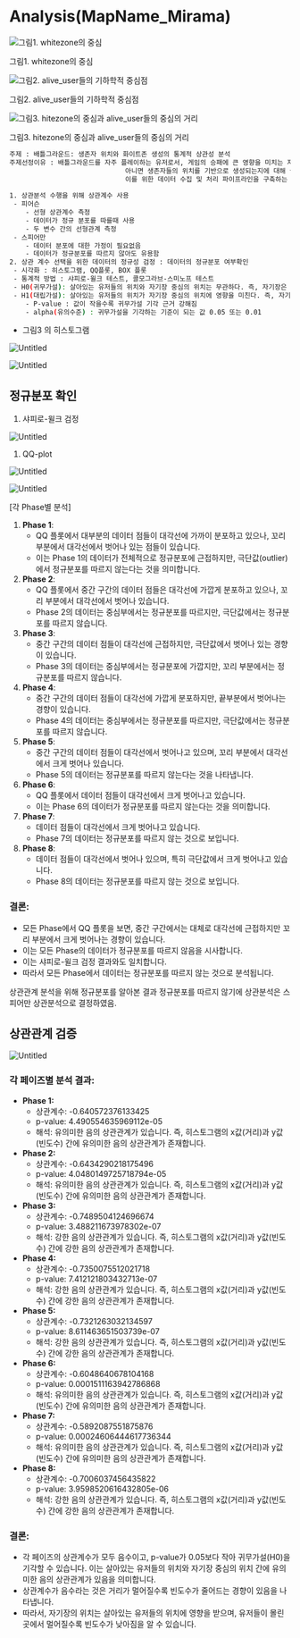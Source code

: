 # Analysis(MapName_Mirama)

![그림1. whitezone의 중심](images/Untitled.png)

그림1. whitezone의 중심

![그림2. alive_user들의 기하학적 중심점](images/Untitled%201.png)

그림2. alive_user들의 기하학적 중심점

![그림3. hitezone의 중심과 alive_user들의 중심의 거리](images/Untitled%202.png)

그림3. hitezone의 중심과 alive_user들의 중심의 거리

```bash
주제 : 배틀그라운드: 생존자 위치와 화이트존 생성의 통계적 상관성 분석
주제선정이유 : 배틀그라운드를 자주 플레이하는 유저로서, 게임의 승패에 큰 영향을 미치는 자기장(세이프티존)의 위치가 무작위로 생성되는지, 
							 아니면 생존자들의 위치를 기반으로 생성되는지에 대해 궁금증이 생겼습니다. 이러한 의문을 해결하기 위해 데이터 분석을 통해 자기장 생성 규칙을 검증하고, 
							 이를 위한 데이터 수집 및 처리 파이프라인을 구축하는 것을 주제로 선정하게 되었습니다.
	
1. 상관분석 수행을 위해 상관계수 사용
 - 피어슨
	- 선형 상관계수 측정
	- 데이터가 정규 분포를 따를때 사용
	- 두 변수 간의 선형관계 측정
 - 스피어만
	- 데이터 분포에 대한 가정이 필요없음
	- 데이터가 정규분포를 따르지 않아도 유용함
2. 상관 계수 선택을 위한 데이터의 정규성 검정 : 데이터의 정규분포 여부확인
 - 시각화 : 히스토그램, QQ플롯, BOX 플롯
 - 통계적 방법 : 샤피로-윌크 테스트, 콜모그라브-스미노프 테스트
 - H0(귀무가설): 살아있는 유저들의 위치와 자기장 중심의 위치는 무관하다. 즉, 자기장은 무작위로 잡힌다.
 - H1(대립가설): 살아있는 유저들의 위치가 자기장 중심의 위치에 영향을 미친다. 즉, 자기장은 살아있는 유저들의 위치를 고려하여 잡힌다.
	- P-value : 값이 작을수록 귀무가설 기각 근거 강해짐
	- alpha(유의수준) : 귀무가설을 기각하는 기준이 되는 값 0.05 또는 0.01
```

- 그림3 의 히스토그램

![Untitled](images/Untitled%203.png)

![Untitled](images/Untitled%204.png)

## 정규분포 확인

1. 샤피로-윌크 검정

![Untitled](images/Untitled%205.png)

1. QQ-plot

![Untitled](images/Untitled%206.png)

![Untitled](images/Untitled%207.png)

[각 Phase별 분석]

1. **Phase 1**:
    - QQ 플롯에서 대부분의 데이터 점들이 대각선에 가까이 분포하고 있으나, 꼬리 부분에서 대각선에서 벗어나 있는 점들이 있습니다.
    - 이는 Phase 1의 데이터가 전체적으로 정규분포에 근접하지만, 극단값(outlier)에서 정규분포를 따르지 않는다는 것을 의미합니다.
2. **Phase 2**:
    - QQ 플롯에서 중간 구간의 데이터 점들은 대각선에 가깝게 분포하고 있으나, 꼬리 부분에서 대각선에서 벗어나 있습니다.
    - Phase 2의 데이터는 중심부에서는 정규분포를 따르지만, 극단값에서는 정규분포를 따르지 않습니다.
3. **Phase 3**:
    - 중간 구간의 데이터 점들이 대각선에 근접하지만, 극단값에서 벗어나 있는 경향이 있습니다.
    - Phase 3의 데이터는 중심부에서는 정규분포에 가깝지만, 꼬리 부분에서는 정규분포를 따르지 않습니다.
4. **Phase 4**:
    - 중간 구간의 데이터 점들이 대각선에 가깝게 분포하지만, 끝부분에서 벗어나는 경향이 있습니다.
    - Phase 4의 데이터는 중심부에서는 정규분포를 따르지만, 극단값에서는 정규분포를 따르지 않습니다.
5. **Phase 5**:
    - 중간 구간의 데이터 점들이 대각선에서 벗어나고 있으며, 꼬리 부분에서 대각선에서 크게 벗어나 있습니다.
    - Phase 5의 데이터는 정규분포를 따르지 않는다는 것을 나타냅니다.
6. **Phase 6**:
    - QQ 플롯에서 데이터 점들이 대각선에서 크게 벗어나고 있습니다.
    - 이는 Phase 6의 데이터가 정규분포를 따르지 않는다는 것을 의미합니다.
7. **Phase 7**:
    - 데이터 점들이 대각선에서 크게 벗어나고 있습니다.
    - Phase 7의 데이터는 정규분포를 따르지 않는 것으로 보입니다.
8. **Phase 8**:
    - 데이터 점들이 대각선에서 벗어나 있으며, 특히 극단값에서 크게 벗어나고 있습니다.
    - Phase 8의 데이터는 정규분포를 따르지 않는 것으로 보입니다.

### 결론:

- 모든 Phase에서 QQ 플롯을 보면, 중간 구간에서는 대체로 대각선에 근접하지만 꼬리 부분에서 크게 벗어나는 경향이 있습니다.
- 이는 모든 Phase의 데이터가 정규분포를 따르지 않음을 시사합니다.
- 이는 샤피로-윌크 검정 결과와도 일치합니다.
- 따라서 모든 Phase에서 데이터는 정규분포를 따르지 않는 것으로 분석됩니다.

상관관계 분석을 위해 정규분포를 알아본 결과 정규분포를 따르지 않기에 상관분석은 스피어만 상관분석으로 결정하였음. 

## 상관관계 검증

![Untitled](images/Untitled%208.png)

### 각 페이즈별 분석 결과:

- **Phase 1:**
    - 상관계수: -0.640572376133425
    - p-value: 4.490554635969112e-05
    - 해석: 유의미한 음의 상관관계가 있습니다. 즉, 히스토그램의 x값(거리)과 y값(빈도수) 간에 유의미한 음의 상관관계가 존재합니다.
- **Phase 2:**
    - 상관계수: -0.6434290218175496
    - p-value: 4.0480149725718794e-05
    - 해석: 유의미한 음의 상관관계가 있습니다. 즉, 히스토그램의 x값(거리)과 y값(빈도수) 간에 유의미한 음의 상관관계가 존재합니다.
- **Phase 3:**
    - 상관계수: -0.7489504124696674
    - p-value: 3.488211673978302e-07
    - 해석: 강한 음의 상관관계가 있습니다. 즉, 히스토그램의 x값(거리)과 y값(빈도수) 간에 강한 음의 상관관계가 존재합니다.
- **Phase 4:**
    - 상관계수: -0.7350075512021718
    - p-value: 7.412121803432713e-07
    - 해석: 강한 음의 상관관계가 있습니다. 즉, 히스토그램의 x값(거리)과 y값(빈도수) 간에 강한 음의 상관관계가 존재합니다.
- **Phase 5:**
    - 상관계수: -0.7321263032134597
    - p-value: 8.611463651503739e-07
    - 해석: 강한 음의 상관관계가 있습니다. 즉, 히스토그램의 x값(거리)과 y값(빈도수) 간에 강한 음의 상관관계가 존재합니다.
- **Phase 6:**
    - 상관계수: -0.6048640678104168
    - p-value: 0.0001511163942786868
    - 해석: 유의미한 음의 상관관계가 있습니다. 즉, 히스토그램의 x값(거리)과 y값(빈도수) 간에 유의미한 음의 상관관계가 존재합니다.
- **Phase 7:**
    - 상관계수: -0.5892087551875876
    - p-value: 0.00024606444617736344
    - 해석: 유의미한 음의 상관관계가 있습니다. 즉, 히스토그램의 x값(거리)과 y값(빈도수) 간에 유의미한 음의 상관관계가 존재합니다.
- **Phase 8:**
    - 상관계수: -0.7006037456435822
    - p-value: 3.9598520616432805e-06
    - 해석: 강한 음의 상관관계가 있습니다. 즉, 히스토그램의 x값(거리)과 y값(빈도수) 간에 강한 음의 상관관계가 존재합니다.

### 결론:

- 각 페이즈의 상관계수가 모두 음수이고, p-value가 0.05보다 작아 귀무가설(H0)을 기각할 수 있습니다. 이는 살아있는 유저들의 위치와 자기장 중심의 위치 간에 유의미한 음의 상관관계가 있음을 의미합니다.
- 상관계수가 음수라는 것은 거리가 멀어질수록 빈도수가 줄어드는 경향이 있음을 나타냅니다.
- 따라서, 자기장의 위치는 살아있는 유저들의 위치에 영향을 받으며, 유저들이 몰린 곳에서 멀어질수록 빈도수가 낮아짐을 알 수 있습니다.
